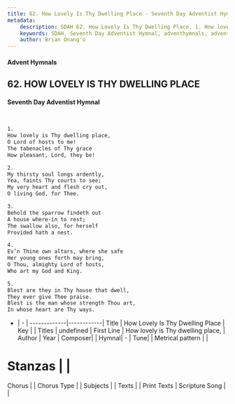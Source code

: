 ```yaml
---
title: 62. How Lovely Is Thy Dwelling Place - Seventh Day Adventist Hymnal
metadata:
    description: SDAH 62. How Lovely Is Thy Dwelling Place. 1. How lovely is Thy dwelling place, O Lord of hosts to me! The tabenacles of Thy grace How pleasant, Lord, they be!
    keywords: SDAH, Seventh Day Adventist Hymnal, adventhymnals, advent hymnals, How Lovely Is Thy Dwelling Place, How lovely is Thy dwelling place, 
    author: Brian Onang'o
---
```


#### Advent Hymnals
## 62. HOW LOVELY IS THY DWELLING PLACE
#### Seventh Day Adventist Hymnal

```txt


1.
How lovely is Thy dwelling place,
O Lord of hosts to me!
The tabenacles of Thy grace
How pleasant, Lord, they be!

2.
My thirsty soul longs ardently,
Yea, faints Thy courts to see;
My very heart and flesh cry out,
O living God, for Thee.

3.
Behold the sparrow findeth out
A house where-in to rest;
The swallow also, for herself
Provided hath a nest.

4.
Ev’n Thine own altars, where she safe
Her young ones forth may bring,
O Thou, almighty Lord of hosts,
Who art my God and King.

5.
Blest are they in Thy house that dwell,
They ever give Thee praise.
Blest is the man whose strength Thou art,
In whose heart are Thy ways.


```

- |   -  |
-------------|------------|
Title | How Lovely Is Thy Dwelling Place |
Key |  |
Titles | undefined |
First Line | How lovely is Thy dwelling place, |
Author | 
Year | 
Composer|  |
Hymnal|  - |
Tune|  |
Metrical pattern | |
# Stanzas |  |
Chorus |  |
Chorus Type |  |
Subjects |  |
Texts |  |
Print Texts | 
Scripture Song |  |
  
